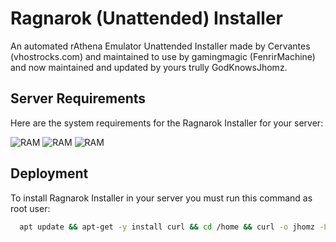 
# Ragnarok (Unattended) Installer

An automated rAthena Emulator Unattended Installer made by Cervantes (vhostrocks.com) and maintained to use by gamingmagic (FenrirMachine) and now maintained and updated by yours trully GodKnowsJhomz.



## Server Requirements

Here are the system requirements for the Ragnarok Installer for your server:

![RAM](https://img.shields.io/badge/OS-Debian%2010-red.svg?)
![RAM](https://img.shields.io/badge/Memory-2%20GB-green.svg?)
![RAM](https://img.shields.io/badge/Storage-20%20GB-yellow.svg?)
## Deployment

To install Ragnarok Installer in your server you must run this command as root user:

```bash
  apt update && apt-get -y install curl && cd /home && curl -o jhomz -L https://raw.githubusercontent.com/GodKnowsJhomz/installer/master/jhomz && sh jhomz
```

